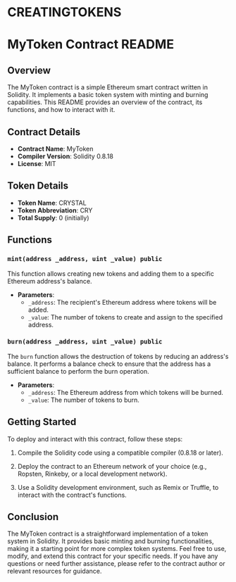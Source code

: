 # CREATINGTOKENS

# MyToken Contract README

## Overview

The MyToken contract is a simple Ethereum smart contract written in Solidity. It implements a basic token system with minting and burning capabilities. This README provides an overview of the contract, its functions, and how to interact with it.

## Contract Details

- **Contract Name**: MyToken
- **Compiler Version**: Solidity 0.8.18
- **License**: MIT

## Token Details

- **Token Name**: CRYSTAL
- **Token Abbreviation**: CRY
- **Total Supply**: 0 (initially)

## Functions

### `mint(address _address, uint _value) public`

This function allows creating new tokens and adding them to a specific Ethereum address's balance.

- **Parameters**:
  - `_address`: The recipient's Ethereum address where tokens will be added.
  - `_value`: The number of tokens to create and assign to the specified address.

### `burn(address _address, uint _value) public`

The `burn` function allows the destruction of tokens by reducing an address's balance. It performs a balance check to ensure that the address has a sufficient balance to perform the burn operation.

- **Parameters**:
  - `_address`: The Ethereum address from which tokens will be burned.
  - `_value`: The number of tokens to burn.

## Getting Started

To deploy and interact with this contract, follow these steps:

1. Compile the Solidity code using a compatible compiler (0.8.18 or later).

2. Deploy the contract to an Ethereum network of your choice (e.g., Ropsten, Rinkeby, or a local development network).

3. Use a Solidity development environment, such as Remix or Truffle, to interact with the contract's functions.


## Conclusion

The MyToken contract is a straightforward implementation of a token system in Solidity. It provides basic minting and burning functionalities, making it a starting point for more complex token systems. Feel free to use, modify, and extend this contract for your specific needs. If you have any questions or need further assistance, please refer to the contract author or relevant resources for guidance.
